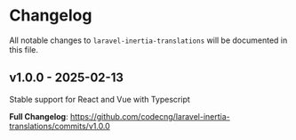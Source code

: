 # Changelog

All notable changes to `laravel-inertia-translations` will be documented in this file.

## v1.0.0 - 2025-02-13

Stable support for React and Vue with Typescript

**Full Changelog**: https://github.com/codecng/laravel-inertia-translations/commits/v1.0.0
